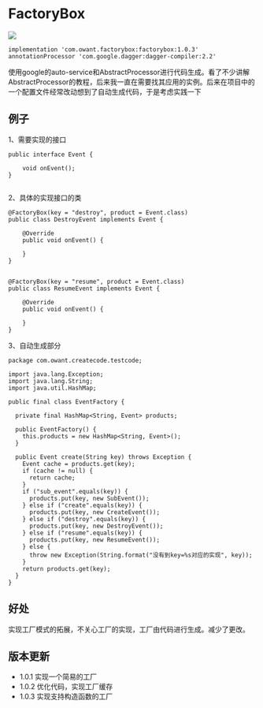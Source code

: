 # FactoryBox

[![](https://img.shields.io/badge/maven-v1.0.3-brightgreen.svg)](https://bintray.com/owant/HappyCode/factorybox)

```
implementation 'com.owant.factorybox:factorybox:1.0.3'
annotationProcessor 'com.google.dagger:dagger-compiler:2.2'

```

使用google的auto-service和AbstractProcessor进行代码生成。看了不少讲解AbstractProcessor的教程，后来我一直在需要找其应用的实例。后来在项目中的一个配置文件经常改动想到了自动生成代码，于是考虑实践一下

## 例子
1、需要实现的接口
```
public interface Event {

    void onEvent();
}


```
2、具体的实现接口的类
```
@FactoryBox(key = "destroy", product = Event.class)
public class DestroyEvent implements Event {

    @Override
    public void onEvent() {

    }
}


@FactoryBox(key = "resume", product = Event.class)
public class ResumeEvent implements Event {

    @Override
    public void onEvent() {

    }
}

```

3、自动生成部分
```
package com.owant.createcode.testcode;

import java.lang.Exception;
import java.lang.String;
import java.util.HashMap;

public final class EventFactory {

  private final HashMap<String, Event> products;

  public EventFactory() {
    this.products = new HashMap<String, Event>();
  }

  public Event create(String key) throws Exception {
    Event cache = products.get(key);
    if (cache != null) {
      return cache;
    }
    if ("sub_event".equals(key)) {
      products.put(key, new SubEvent());
    } else if ("create".equals(key)) {
      products.put(key, new CreateEvent());
    } else if ("destroy".equals(key)) {
      products.put(key, new DestroyEvent());
    } else if ("resume".equals(key)) {
      products.put(key, new ResumeEvent());
    } else {
      throw new Exception(String.format("没有到key=%s对应的实现", key));
    }
    return products.get(key);
  }
}

```


## 好处
实现工厂模式的拓展，不关心工厂的实现，工厂由代码进行生成。减少了更改。


## 版本更新

* 1.0.1 实现一个简易的工厂
* 1.0.2 优化代码，实现工厂缓存
* 1.0.3 实现支持构造函数的工厂
